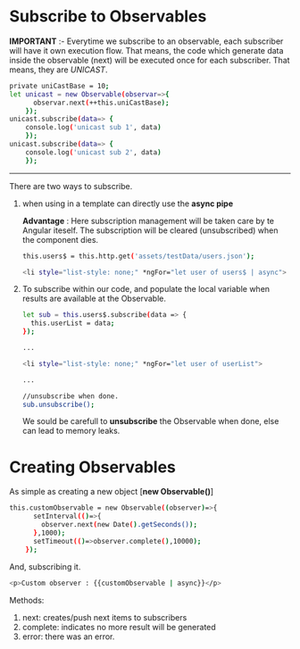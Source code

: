 Subscribe to Observables
========================

**IMPORTANT** :-
Everytime we subscribe to an observable, each subscriber will have it own execution flow. That means, the code which generate data inside the observable (next) will be executed once for each subscriber. That means, they are *UNICAST*.

```sh
private uniCastBase = 10;
let unicast = new Observable(observar=>{
      observar.next(++this.uniCastBase);
    });
unicast.subscribe(data=> {
    console.log('unicast sub 1', data)
    });
unicast.subscribe(data=> {
    console.log('unicast sub 2', data)
    });
```

---------------------------------------

There are two ways to subscribe.
1) when using in a template can directly use the **async pipe**

    **Advantage** : Here subscription management will be taken care by te Angular iteself. The subscription will be cleared (unsubscribed) when the component dies.
    ```sh
    this.users$ = this.http.get('assets/testData/users.json');
    ```
    ```sh
    <li style="list-style: none;" *ngFor="let user of users$ | async">
    ```
2)  To subscribe within our code, and populate the local variable when results are available at the Observable.
    ```sh
    let sub = this.users$.subscribe(data => { 
      this.userList = data;
    });

    ...

    <li style="list-style: none;" *ngFor="let user of userList">

    ...

    //unsubscribe when done.
    sub.unsubscribe();
    ```

    We sould be carefull to **unsubscribe** the Observable when done, else can lead to memory leaks.

Creating Observables
=======================

As simple as creating a new object [**new Observable()**]

```sh
this.customObservable = new Observable((observer)=>{
      setInterval(()=>{ 
        observer.next(new Date().getSeconds());
      },1000);
      setTimeout(()=>observer.complete(),10000);
    });
```
And, subscribing it.

```sh
<p>Custom observer : {{customObservable | async}}</p>
```

Methods:
1) next: creates/push next items to subscribers
2) complete: indicates no more result will be generated
3) error: there was an error.